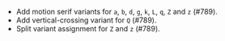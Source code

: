  * Add motion serif variants for `a`, `b`, `d`, `g`, `k`, `L`, `q`, `Z` and `z` (#789).
 * Add vertical-crossing variant for `Q` (#789).
 * Split variant assignment for `Z` and `z` (#789).